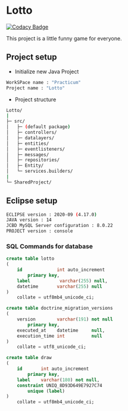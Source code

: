 # Lotto

[![Codacy Badge](https://app.codacy.com/project/badge/Grade/117676f9b4194b22899404c87ad1c003)](https://www.codacy.com/gh/Hammana-Charif/Lotto/dashboard?utm_source=github.com&amp;utm_medium=referral&amp;utm_content=Hammana-Charif/Lotto&amp;utm_campaign=Badge_Grade)

This project is a little funny game for everyone.

## Project setup

* Initialize new Java Project

````bash
WorkSPace name : "Practicum"
Project name : "Lotto"
````

* Project structure

````bash
Lotto/
|
├─ src/
│   ├─ (default package)
│   ├─ controllers/
│   ├─ datalayers/
│   ├─ entities/
│   ├─ eventlisteners/
│   ├─ messages/
│   ├─ repositories/
│   ├─ Entity/
│   └─ services.builders/
|
└─ SharedProject/
````
## Eclipse setup
````bash
ECLIPSE version : 2020-09 (4.17.0)
JAVA version : 14
JCBD MySQL Server configuration : 8.0.22
PROJECT version : console
````

### SQL Commands for database
```sql
create table lotto
(
    id             int auto_increment
        primary key,
    label           varchar(255) null,
    datetime       varchar(255) null
)
    collate = utf8mb4_unicode_ci;

create table doctrine_migration_versions
(
    version        varchar(191) not null
        primary key,
    executed_at    datetime     null,
    execution_time int          null
)
    collate = utf8_unicode_ci;

create table draw
(
    id       int auto_increment
        primary key,
    label    varchar(180) not null,
    constraint UNIQ_8D93D649E7927C74
        unique (label)
)
    collate = utf8mb4_unicode_ci;
```
